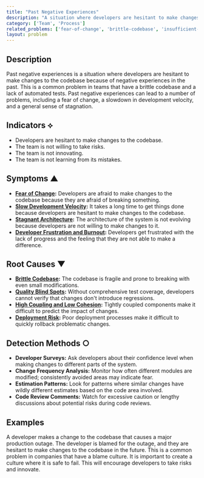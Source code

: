 ```yaml
---
title: "Past Negative Experiences"
description: "A situation where developers are hesitant to make changes to the codebase because of negative experiences in the past."
category: ['Team', 'Process']
related_problems: ['fear-of-change', 'brittle-codebase', 'insufficient-testing']
layout: problem
---
```


## Description
Past negative experiences is a situation where developers are hesitant to make changes to the codebase because of negative experiences in the past. This is a common problem in teams that have a brittle codebase and a lack of automated tests. Past negative experiences can lead to a number of problems, including a fear of change, a slowdown in development velocity, and a general sense of stagnation.

## Indicators ⟡
- Developers are hesitant to make changes to the codebase.
- The team is not willing to take risks.
- The team is not innovating.
- The team is not learning from its mistakes.

## Symptoms ▲
- **[Fear of Change](fear-of-change.md):** Developers are afraid to make changes to the codebase because they are afraid of breaking something.
- **[Slow Development Velocity](slow-development-velocity.md):** It takes a long time to get things done because developers are hesitant to make changes to the codebase.
- **[Stagnant Architecture](stagnant-architecture.md):** The architecture of the system is not evolving because developers are not willing to make changes to it.
- **[Developer Frustration and Burnout](developer-frustration-and-burnout.md):** Developers get frustrated with the lack of progress and the feeling that they are not able to make a difference.

## Root Causes ▼
- **[Brittle Codebase](brittle-codebase.md):** The codebase is fragile and prone to breaking with even small modifications.
- **[Quality Blind Spots](quality-blind-spots.md):** Without comprehensive test coverage, developers cannot verify that changes don't introduce regressions.
- **[High Coupling and Low Cohesion](high-coupling-low-cohesion.md):** Tightly coupled components make it difficult to predict the impact of changes.
- **[Deployment Risk](deployment-risk.md):** Poor deployment processes make it difficult to quickly rollback problematic changes.

## Detection Methods ○
- **Developer Surveys:** Ask developers about their confidence level when making changes to different parts of the system.
- **Change Frequency Analysis:** Monitor how often different modules are modified; consistently avoided areas may indicate fear.
- **Estimation Patterns:** Look for patterns where similar changes have wildly different estimates based on the code area involved.
- **Code Review Comments:** Watch for excessive caution or lengthy discussions about potential risks during code reviews.

## Examples
A developer makes a change to the codebase that causes a major production outage. The developer is blamed for the outage, and they are hesitant to make changes to the codebase in the future. This is a common problem in companies that have a blame culture. It is important to create a culture where it is safe to fail. This will encourage developers to take risks and innovate.
